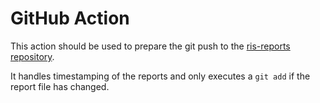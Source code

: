 # GitHub Action
This action should be used to prepare the git push to the [ris-reports repository](https://github.com/digitalservicebund/ris-reports/).

It handles timestamping of the reports and only executes a `git add` if the report file has changed.
